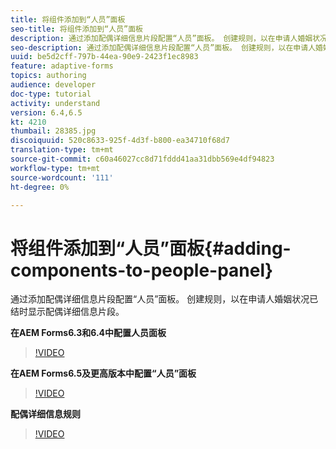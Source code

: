 ```yaml
---
title: 将组件添加到“人员”面板
seo-title: 将组件添加到“人员”面板
description: 通过添加配偶详细信息片段配置“人员”面板。 创建规则，以在申请人婚姻状况已结时显示配偶详细信息片段。
seo-description: 通过添加配偶详细信息片段配置“人员”面板。 创建规则，以在申请人婚姻状况已结时显示配偶详细信息片段。
uuid: be5d2cff-797b-44ea-90e9-2423f1ec8983
feature: adaptive-forms
topics: authoring
audience: developer
doc-type: tutorial
activity: understand
version: 6.4,6.5
kt: 4210
thumbail: 28385.jpg
discoiquuid: 520c8633-925f-4d3f-b800-ea34710f68d7
translation-type: tm+mt
source-git-commit: c60a46027cc8d71fddd41aa31dbb569e4df94823
workflow-type: tm+mt
source-wordcount: '111'
ht-degree: 0%

---
```



# 将组件添加到“人员”面板{#adding-components-to-people-panel}

通过添加配偶详细信息片段配置“人员”面板。 创建规则，以在申请人婚姻状况已结时显示配偶详细信息片段。

**在AEM Forms6.3和6.4中配置人员面板**

>[!VIDEO](https://video.tv.adobe.com/v/22193?quality=9&learn=on)

**在AEM Forms6.5及更高版本中配置“人员”面板**

>[!VIDEO](https://video.tv.adobe.com/v/28385)

**配偶详细信息规则**

>[!VIDEO](https://video.tv.adobe.com/v/22195?quality=9&learn=on)





